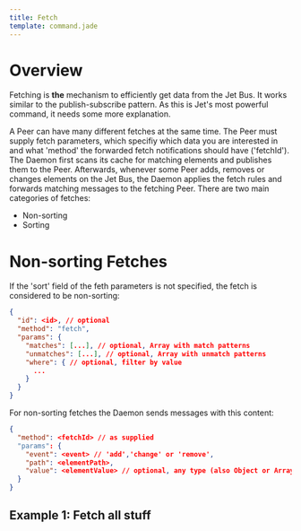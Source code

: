 ```yaml
---
title: Fetch
template: command.jade
---
```


# Overview

Fetching is __the__ mechanism to efficiently get data from the Jet
Bus. It works similar to the publish-subscribe pattern. As this is
Jet's most powerful command, it needs some more explanation.

A Peer can have many different fetches at the same time. The Peer must supply fetch parameters, which specifiy which data you are
interested in and what 'method' the forwarded fetch notifications should
have ('fetchId'). The Daemon first scans its cache for matching elements
and publishes them to the Peer. Afterwards, whenever some Peer adds, removes
or changes elements on the Jet Bus, the Daemon applies the fetch rules
and forwards matching messages to the fetching Peer. There are two main categories of fetches: 

-    Non-sorting
-    Sorting

# Non-sorting Fetches

If the 'sort' field of the feth parameters is not specified, the fetch
is considered to be non-sorting:

```JSON
{
  "id": <id>, // optional
  "method": "fetch",
  "params": {
    "matches": [...], // optional, Array with match patterns 
    "unmatches": [...], // optional, Array with unmatch patterns
    "where": { // optional, filter by value
      ...
    }    
  }
}
```

For non-sorting fetches the Daemon
sends messages with this content:

```JSON
{
  "method": <fetchId> // as supplied 
  "params": {
    "event": <event> // 'add','change' or 'remove',
    "path": <elementPath>,
    "value": <elementValue> // optional, any type (also Object or Arrays)
  }
}
```

## Example 1: Fetch all stuff
